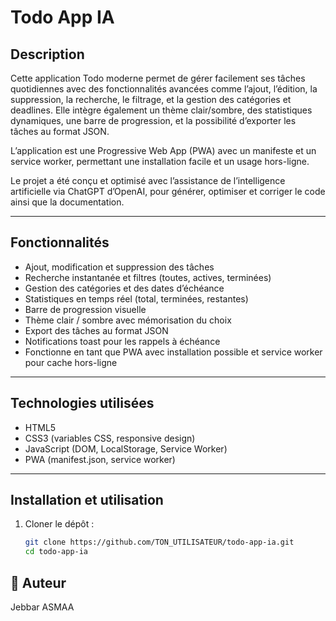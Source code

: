 # Todo App IA

## Description
Cette application Todo moderne permet de gérer facilement ses tâches quotidiennes avec des fonctionnalités avancées comme l’ajout, l’édition, la suppression, la recherche, le filtrage, et la gestion des catégories et deadlines. Elle intègre également un thème clair/sombre, des statistiques dynamiques, une barre de progression, et la possibilité d’exporter les tâches au format JSON.

L’application est une Progressive Web App (PWA) avec un manifeste et un service worker, permettant une installation facile et un usage hors-ligne.

Le projet a été conçu et optimisé avec l’assistance de l’intelligence artificielle via ChatGPT d’OpenAI, pour générer, optimiser et corriger le code ainsi que la documentation.

---

## Fonctionnalités

- Ajout, modification et suppression des tâches
- Recherche instantanée et filtres (toutes, actives, terminées)
- Gestion des catégories et des dates d’échéance
- Statistiques en temps réel (total, terminées, restantes)
- Barre de progression visuelle
- Thème clair / sombre avec mémorisation du choix
- Export des tâches au format JSON
- Notifications toast pour les rappels à échéance
- Fonctionne en tant que PWA avec installation possible et service worker pour cache hors-ligne

---

## Technologies utilisées

- HTML5
- CSS3 (variables CSS, responsive design)
- JavaScript (DOM, LocalStorage, Service Worker)
- PWA (manifest.json, service worker)

---

## Installation et utilisation

1. Cloner le dépôt :  
   ```bash
   git clone https://github.com/TON_UTILISATEUR/todo-app-ia.git
   cd todo-app-ia

## 👤 Auteur
Jebbar ASMAA
